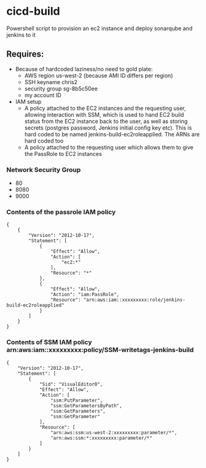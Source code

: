 # cicd-build
Powershell script to provision an ec2 instance and deploy sonarqube and jenkins to it

## Requires:
- Because of hardcoded laziness/no need to gold plate:
    - AWS region us-west-2 (because AMI ID differs per region)
    - SSH keyname chris2
    - security group sg-8b5c50ee
    - my account ID
- IAM setup
    - A policy attached to the EC2 instances and the requesting user, allowing interaction with SSM, which is used to hand EC2 build status from the EC2 instance back to the user, as well as storing secrets (postgres password, Jenkins initial config key etc).  This is hard coded to be named jenkins-build-ec2roleapplied.  The ARNs are hard coded too
    - A policy attached to the requesting user which allows them to give the PassRole to EC2 instances

### Network Security Group
- 80
- 8080
- 9000

### Contents of the passrole IAM policy
```
{
    {
        "Version": "2012-10-17",
        "Statement": [
            {
                "Effect": "Allow",
                "Action": [
                    "ec2:*"
                ],
                "Resource": "*"
            },
            {
                "Effect": "Allow",
                "Action": "iam:PassRole",
                "Resource": "arn:aws:iam::xxxxxxxxx:role/jenkins-build-ec2roleapplied"
            }
        ]
    }
}
```
### Contents of SSM IAM policy arn:aws:iam::xxxxxxxxx:policy/SSM-writetags-jenkins-build
```
{
    "Version": "2012-10-17",
    "Statement": [
        {
            "Sid": "VisualEditor0",
            "Effect": "Allow",
            "Action": [
                "ssm:PutParameter",
                "ssm:GetParametersByPath",
                "ssm:GetParameters",
                "ssm:GetParameter"
            ],
            "Resource": [
                "arn:aws:ssm:us-west-2:xxxxxxxxx:parameter/*",
                "arn:aws:ssm:*:xxxxxxxxx:parameter/*"
            ]
        }
    ]
}
```
